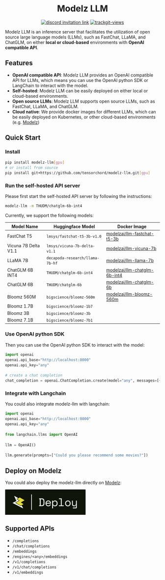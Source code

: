 <div align="center">

# Modelz LLM

</div>

<p align=center>
<a href="https://discord.gg/KqswhpVgdU"><img alt="discord invitation link" src="https://dcbadge.vercel.app/api/server/KqswhpVgdU?style=flat"></a>
<a href="https://twitter.com/TensorChord"><img src="https://img.shields.io/twitter/follow/tensorchord?style=social" alt="trackgit-views" /></a>
</p>

Modelz LLM is an inference server that facilitates the utilization of open source large language models (LLMs), such as FastChat, LLaMA, and ChatGLM, on either **local or cloud-based** environments with **OpenAI compatible API**.

## Features

- **OpenAI compatible API**: Modelz LLM provides an OpenAI compatible API for LLMs, which means you can use the OpenAI python SDK or LangChain to interact with the model.
- **Self-hosted**: Modelz LLM can be easily deployed on either local or cloud-based environments.
- **Open source LLMs**: Modelz LLM supports open source LLMs, such as FastChat, LLaMA, and ChatGLM.
- **Cloud native**: We provide docker images for different LLMs, which can be easily deployed on Kubernetes, or other cloud-based environments (e.g. [Modelz](https://docs.modelz.ai))

## Quick Start

### Install

```bash
pip install modelz-llm[gpu]
# or install from source
pip install git+https://github.com/tensorchord/modelz-llm.git[gpu]
```

### Run the self-hosted API server

Please first start the self-hosted API server by following the instructions:

```bash
modelz-llm -m THUDM/chatglm-6b-int4
```

Currently, we support the following models:

| Model Name | Huggingface Model | Docker Image |
| ---------- | ----------- | ---------------- |
|FastChat T5 | `lmsys/fastchat-t5-3b-v1.0` | [modelzai/llm-fastchat-t5-3b](https://hub.docker.com/repository/docker/modelzai/llm-fastchat-t5-3b/general)
| Vicuna 7B Delta V1.1  | `lmsys/vicuna-7b-delta-v1.1` | [modelzai/llm-vicuna-7b](https://hub.docker.com/repository/docker/modelzai/llm-vicuna-7b/general) |
| LLaMA 7B    | `decapoda-research/llama-7b-hf` | [modelzai/llm-llama-7b](https://hub.docker.com/repository/docker/modelzai/llm-llama-7b/general) |
| ChatGLM 6B INT4    | `THUDM/chatglm-6b-int4` | [modelzai/llm-chatglm-6b-int4](https://hub.docker.com/repository/docker/modelzai/llm-chatglm-6b-int4/general) |
| ChatGLM 6B  | `THUDM/chatglm-6b` | [modelzai/llm-chatglm-6b](https://hub.docker.com/repository/docker/modelzai/llm-chatglm-6b/general) |
| Bloomz 560M | `bigscience/bloomz-560m` | [modelzai/llm-bloomz-560m](https://hub.docker.com/repository/docker/modelzai/llm-bloomz-560m/general) |
| Bloomz 1.7B | `bigscience/bloomz-1b7` | |
| Bloomz 3B | `bigscience/bloomz-3b` | |
| Bloomz 7.1B | `bigscience/bloomz-7b1` | |

### Use OpenAI python SDK

Then you can use the OpenAI python SDK to interact with the model:

```python
import openai
openai.api_base="http://localhost:8000"
openai.api_key="any"

# create a chat completion
chat_completion = openai.ChatCompletion.create(model="any", messages=[{"role": "user", "content": "Hello world"}])
```

### Integrate with Langchain

You could also integrate modelz-llm with langchain:

```python
import openai
openai.api_base="http://localhost:8000"
openai.api_key="any"

from langchain.llms import OpenAI

llm = OpenAI()

llm.generate(prompts=["Could you please recommend some movies?"])
```

## Deploy on Modelz

You could also deploy the modelz-llm directly on [Modelz](https://docs.modelz.ai):

[![](./docs/images/deploy.svg)](https://cloud.modelz.ai/deployment/template?templateId=5e884bb3-6c32-468e-bc62-95cee55c17d4)

## Supported APIs

- `/completions`
- `/chat/completions`
- `/embeddings`
- `/engines/<any>/embeddings`
- `/v1/completions`
- `/v1/chat/completions`
- `/v1/embeddings`
